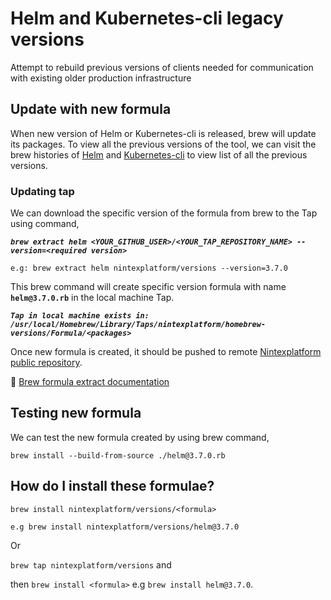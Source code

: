 # Helm and Kubernetes-cli legacy versions

Attempt to rebuild previous versions of clients needed for communication with existing older production infrastructure


## Update with new formula

When new version of Helm or Kubernetes-cli is released, brew will update its packages. To view all the previous versions of the tool, we can visit the brew histories of [Helm](https://github.com/Homebrew/homebrew-core/commits/7877b4bbcfa48028349a5cbed0d2f6ef5dbcc84b/Formula/helm.rb) and [Kubernetes-cli](https://github.com/Homebrew/homebrew-core/commits/674e098c3efce9196d91397d325c66d488aacc6b/Formula/kubernetes-cli.rb) to view list of all the previous versions.


### Updating tap
    
We can download the specific version of the formula from brew to the Tap using command,

***`brew extract helm <YOUR_GITHUB_USER>/<YOUR_TAP_REPOSITORY_NAME> --version=<required version>`***

``e.g: brew extract helm nintexplatform/versions --version=3.7.0``

This brew command will create specific version formula with name **`helm@3.7.0.rb`** in the local machine Tap.

***``Tap in local machine exists in: 
  /usr/local/Homebrew/Library/Taps/nintexplatform/homebrew-versions/Formula/<packages>``***
  
Once new formula is created, it should be pushed to remote [Nintexplatform public repository](https://github.com/nintexplatform/homebrew-versions).


:link: [Brew formula extract documentation](https://docs.brew.sh/Versions.html)


## Testing new formula

We can test the new formula created by using brew command,

`brew install --build-from-source ./helm@3.7.0.rb`

## How do I install these formulae?

`brew install nintexplatform/versions/<formula>`

`e.g brew install nintexplatform/versions/helm@3.7.0`

Or 

`brew tap nintexplatform/versions` and

then `brew install <formula>` e.g `brew install helm@3.7.0`.
